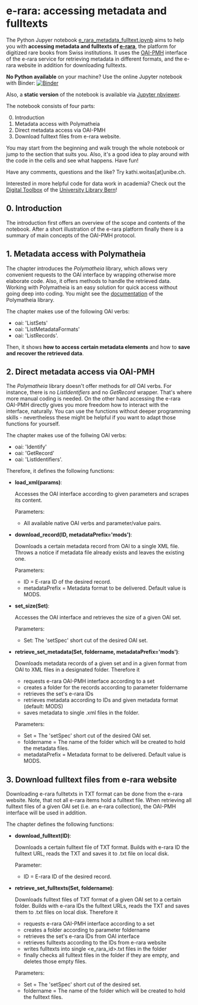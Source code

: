 # e-rara: accessing metadata and fulltexts

The Python Jupyer notebook [e_rara_metadata_fulltext.ipynb](https://github.com/k-woitas/e-rara-access/blob/main/e_rara_metadata_fulltext_access.ipynb) aims to help you with **accessing metadata and fulltexts of [e-rara](https://www.e-rara.ch/)**, the platform for digitized rare books from Swiss institutions. It uses the [OAI-PMH](https://www.openarchives.org/pmh/) interface of the e-rara service for retrieving metadata in different formats, and the e-rara website in addition for downloading fulltexts.

**No Python available** on your machine? Use the online Jupyter notebook with Binder: [![Binder](https://mybinder.org/badge_logo.svg)](https://mybinder.org/v2/gh/ub-unibe-ch/ds-pytools/HEAD?filepath=web-tools%2Fe-rara-access%2Fe_rara_metadata_fulltext.ipynb)

Also, a **static version** of the notebook is available via [Jupyter nbviewer](https://nbviewer.jupyter.org/github/ub-unibe-ch/ds-pytools/blob/main/web-tools/e-rara-access/e_rara_metadata_fulltext.ipynb).

The notebook consists of four parts:

0. Introduction
1. Metadata access with Polymatheia
2. Direct metadata access via OAI-PMH
3. Download fulltext files from e-rara website.

You may start from the beginning and walk trough the whole notebook or jump to the section that suits you. Also, it's a good idea to play around with the code in the cells and see what happens. Have fun!

Have any comments, questions and the like? Try kathi.woitas[at]unibe.ch.

Interested in more helpful code for data work in academia? Check out the [Digital Toolbox](https://github.com/ub-unibe-ch/ds-pytools ) of the [University Library Bern](https://www.ub.unibe.ch/ub/index_eng.html)!

## 0. Introduction

The introduction first offers an overview of the scope and contents of the notebook. After a short illustration of the e-rara platform finally there is a summary of main concepts of the OAI-PMH protocol.

## 1. Metadata access with Polymatheia

The chapter introduces the *Polymatheia* library, which allows very convenient requests to the OAI interface by wrapping otherwise more elaborate code. Also, it offers methods to handle the retrieved data. Working with Polymatheia is an easy solution for quick access without going deep into coding. You might see the [documentation](https://polymatheia.readthedocs.io/en/latest/) of the Polymatheia library.

The chapter makes use of the following OAI verbs:
- oai: 'ListSets'
- oai: 'ListMetadataFormats'
- oai: 'ListRecords'.

Then, it shows **how to access certain metadata elements** and how to **save and recover the retrieved data**.

## 2. Direct metadata access via OAI-PMH

The *Polymatheia* library doesn't offer methods for *all* OAI verbs. For instance, there is no *ListIdentifiers* and no *GetRecord* wrapper. That's where more manual coding is needed. On the other hand accessing the e-rara OAI-PMH directly gives you more freedom how to interact with the interface, naturally. You can use the functions without deeper programming skills - nevertheless these might be helpful if you want to adapt those functions for yourself.

The chapter makes use of the follwing OAI verbs:
- oai: 'Identify'
- oai: 'GetRecord'
- oai: 'ListIdentifiers'.

Therefore, it defines the following functions:
- **load_xml(params)**:

    Accesses the OAI interface according to given parameters and scrapes its content.
    
    Parameters:
    * All available native OAI verbs and parameter/value pairs.
    
- **download_record(ID, metadataPrefix='mods')**:

    Downloads a certain metadata record from OAI to a single XML file.
    Throws a notice if metadata file already exists and leaves the existing one.
    
    Parameters:
    * ID = E-rara ID of the desired record.
    * metadataPrefix = Metadata format to be delivered. Default value is MODS.
    
- **set_size(Set)**:

    Accesses the OAI interface and retrieves the size of a given OAI set.
    
    Parameters:
    * Set: The 'setSpec' short cut of the desired OAI set.
    
- **retrieve_set_metadata(Set, foldername, metadataPrefix='mods')**:
   
    Downloads metadata records of a given set and in a given format from OAI to XML files
    in a designated folder.
    Therefore it
    * requests e-rara OAI-PMH interface according to a set 
    * creates a folder for the records according to parameter foldername
    * retrieves the set's e-rara IDs
    * retrieves metadata according to IDs and given metadata format (default: MODS)
    * saves metadata to single <e-rara ID>.xml files in the folder.
    
    Parameters:
    * Set = The 'setSpec' short cut of the desired OAI set.
    * foldername = The name of the folder which will be created to hold the metadata files.
    * metadataPrefix = Metadata format to be delivered. Default value is MODS.
 
## 3. Download fulltext files from e-rara website

Downloading e-rara fulltetxts in TXT format can be done from the e-rara website. Note, that not all e-rara items hold a fulltext file. When retrieving all fulltext files of a given OAI set (i.e. an e-rara collection), the OAI-PMH interface will be used in addition.

The chapter defines the following functions:

- **download_fulltext(ID)**:
    
    Downloads a certain fulltext file of TXT format.
    Builds with e-rara ID the fulltext URL, reads the TXT and saves it to <e-rara ID>.txt file on local disk.
    
    Parameter:
    * ID = E-rara ID of the desired record.

- **retrieve_set_fulltexts(Set, foldername)**:
    
    Downloads fulltext files of TXT format of a given OAI set to a certain folder.
    Builds with e-rara IDs the fulltext URLs, reads the TXT and saves them to <e-rara ID>.txt files on local disk.
    Therefore it
    * requests e-rara OAI-PMH interface according to a set 
    * creates a folder according to parameter foldername
    * retrieves the set's e-rara IDs from OAI interface
    * retrieves fulltexts according to the IDs from e-rara website
    * writes fulltexts into single <e_rara_id>.txt files in the folder
    * finally checks all fulltext files in the folder if they are empty, and deletes those empty files.
    
    Parameters:
    * Set = The 'setSpec' short cut of the desired set.
    * foldername = The name of the folder which will be created to hold the fulltext files.
    
 